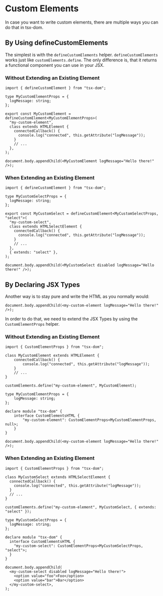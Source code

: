 # Custom Elements

In case you want to write custom elements, there are multiple ways you can do that in tsx-dom.

## By Using defineCustomElements

The simplest is with the `defineCustomElements` helper. `defineCustomElements` works just like `customElements.define`.
The only difference is, that it returns a functional component you can use in your JSX.

### Without Extending an Existing Element

```tsx
import { defineCustomElement } from "tsx-dom";

type MyCustomElementProps = {
  logMessage: string;
};

export const MyCustomElement = defineCustomElement<MyCustomElementProps>(
  "my-custom-element",
  class extends HTMLElement {
    connectedCallback() {
      console.log("connected", this.getAttribute("logMessage"));
    }
    // ...
  },
);

document.body.appendChild(<MyCustomElement logMessage="Hello there!" />);
```

### When Extending an Existing Element

```tsx
import { defineCustomElement } from "tsx-dom";

type MyCustomSelectProps = {
  logMessage: string;
};

export const MyCustomSelect = defineCustomElement<MyCustomSelectProps, "select">(
  "my-custom-select",
  class extends HTMLSelectElement {
    connectedCallback() {
      console.log("connected", this.getAttribute("logMessage"));
    }
    // ...
  },
  { extends: "select" },
);

document.body.appendChild(<MyCustomSelect disabled logMessage="Hello there!" />);
```

## By Declaring JSX Types

Another way is to stay pure and write the HTML as you normally would:

```tsx
document.body.appendChild(<my-custom-element logMessage="Hello there!" />);
```

In order to do that, we need to extend the JSX Types by using the `CustomElementProps` helper.

### Without Extending an Existing Element

```tsx
import { CustomElementProps } from "tsx-dom";

class MyCustomElement extends HTMLElement {
    connectedCallback() {
        console.log("connected", this.getAttribute("logMessage"));
    }
    // ...
}

customElements.define("my-custom-element", MyCustomElement);

type MyCustomElementProps = {
    logMessage: string;
};

declare module "tsx-dom" {
    interface CustomElementsHTML {
        "my-custom-element": CustomElementProps<MyCustomElementProps, null>;
    }
}

document.body.appendChild(<my-custom-element logMessage="Hello there!" />);
```

### When Extending an Existing Element

```tsx
import { CustomElementProps } from "tsx-dom";

class MyCustomSelect extends HTMLSelectElement {
  connectedCallback() {
    console.log("connected", this.getAttribute("logMessage"));
  }
  // ...
}

customElements.define("my-custom-element", MyCustomSelect, { extends: "select" });

type MyCustomSelectProps = {
  logMessage: string;
};

declare module "tsx-dom" {
  interface CustomElementsHTML {
    "my-custom-select": CustomElementProps<MyCustomSelectProps, "select">;
  }
}

document.body.appendChild(
  <my-custom-select disabled logMessage="Hello there!">
    <option value="foo">Foo</option>
    <option value="bar">Bar</option>
  </my-custom-select>,
);
```
